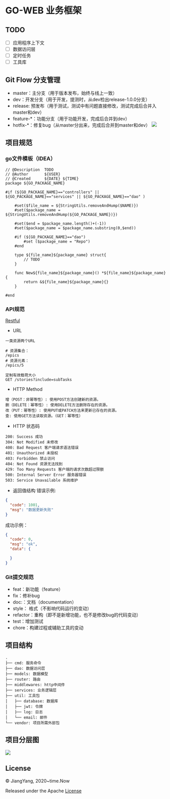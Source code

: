 # GO-WEB 业务框架

## TODO
- [ ] 应用程序上下文
- [ ] 数据访问层
- [ ] 定时任务
- [ ] 工具库

## Git Flow 分支管理
- master：主分支（用于版本发布，始终与线上一致）
- dev：开发分支（用于开发，提测时，从dev检出release-1.0.0分支）
- release: 预发布（用于测试，测试中有问题直接修改，测试完成后合并入master和dev）
- feature-*：功能分支（用于功能开发，完成后合并到dev）
- hotfix-*：修复bug（从master分出来，完成后合并到master和dev）
![](http://assets.processon.com/chart_image/5f93a2e15653bb06ef13def8.png)

## 项目规范

### go文件模板（IDEA）
```
// @Description  TODO
// @Author  	 ${USER}  
// @Created  	 ${DATE} ${TIME}
package ${GO_PACKAGE_NAME}

#if (${GO_PACKAGE_NAME}=="controllers" || ${GO_PACKAGE_NAME}=="services" || ${GO_PACKAGE_NAME}=="dao" )
	
	#set($file_name = ${StringUtils.removeAndHump($NAME)})
	#set($package_name = ${StringUtils.removeAndHump(${GO_PACKAGE_NAME})})
	
	#set($end = $package_name.length()+(-1))
	#set($package_name = $package_name.substring(0,$end))
	
	#if (${GO_PACKAGE_NAME}=="dao")
		#set ($package_name = "Repo")
	#end
	
	type ${file_name}${package_name} struct{
		// TODO
	}
	
	func New${file_name}${package_name}() *${file_name}${package_name} {
		return &${file_name}${package_name}{}
	}

#end 

```

### API规范 
[Restful](http://kaelzhang81.github.io/2019/05/24/Restful-API%E8%AE%BE%E8%AE%A1%E6%9C%80%E4%BD%B3%E5%AE%9E%E8%B7%B5/)
- URL
```
一类资源两个URL

# 资源集合：
/epics
# 资源元素：
/epics/5

定制有效载荷大小
GET /stories?include=subTasks
``` 
- HTTP Method
```
增（POST：非幂等性）: 使用POST方法创建新的资源。
删（DELETE：幂等性）: 使用DELETE方法删除存在的资源。
改（PUT：幂等性）: 使用PUT或PATCH方法来更新已存在的资源。
查: 使用GET方法读取资源。（GET：幂等性）
```
- HTTP 状态码
``` 
200: Success 成功
304: Not Modified 未修改
400: Bad Request 客户端请求语法错误
401: Unauthorized 未授权
403: Forbidden 禁止访问
404: Not Found 资源无法找到
429: Too Many Requests 客户端的请求次数超过限额
500: Internal Server Error 服务器错误
503: Service Unavailable 系统维护
```

- 返回值结构
错误示例:
```json
{
  "code": 1001,
  "msg": "数据更新失败"
}
```
成功示例：
```json
{
  "code": 0,
  "msg": "ok",
  "data": {

  }
}
```

### Git提交规范
- feat：新功能（feature）
- fix：修补bug
- doc:：文档（documentation）
- style： 格式（不影响代码运行的变动）
- refactor：重构（即不是新增功能，也不是修改bug的代码变动）
- test：增加测试
- chore：构建过程或辅助工具的变动

## 项目结构

```
.
├── cmd: 服务命令
├── dao: 数据访问层
├── models: 数据模型
├── router: 路由
├── middlewares: http中间件
├── services: 业务逻辑层
├── util: 工具包
│   ├── database: 数据库
│   ├── jwt: 令牌
│   ├── log: 日志
│   └── email: 邮件
└── vendor: 项目所需外部包
```

## 项目分层图
![](http://assets.processon.com/chart_image/5ee9840fe0b34d4dba40cfb7.png)

## License
© JiangYang, 2020~time.Now

Released under the Apache [License](https://github.com/comeonjy/go-web/blob/master/LICENSE)